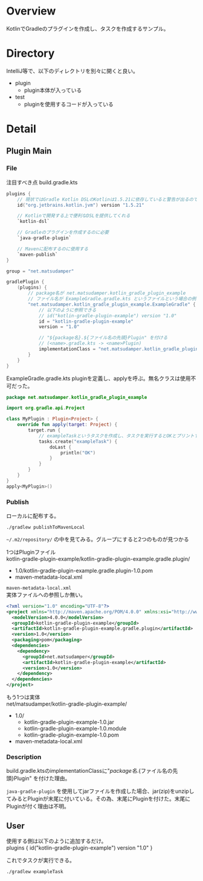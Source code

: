 # Overview
KotlinでGradleのプラグインを作成し、タスクを作成するサンプル。  

# Directory
IntelliJ等で、以下のディレクトリを別々に開くと良い。  
- plugin
  - plugin本体が入っている
- test
  - pluginを使用するコードが入っている

# Detail
## Plugin Main
### File
注目すべき点
build.gradle.kts
```kotlin
plugins {
    // 現状ではGradle Kotlin DSLのKotlinは1.5.21に依存していると警告が出るので、1.5.21にしている。
    id("org.jetbrains.kotlin.jvm") version "1.5.21"

    // Kotlinで開発する上で便利なDSLを提供してくれる
    `kotlin-dsl`

    // Gradleのプラグインを作成するのに必要
    `java-gradle-plugin`

    // Mavenに配布するのに使用する
    `maven-publish`
}

group = "net.matsudamper"

gradlePlugin {
    (plugins) {
        // package名が net.matsudamper.kotlin_gradle_plugin_example
        // ファイル名が ExampleGradle.gradle.kts というファイルという場合の例
        "net.matsudamper.kotlin_gradle_plugin_example.ExampleGradle" {
            // 以下のように参照できる
            // id("kotlin-gradle-plugin-example") version "1.0"
            id = "kotlin-gradle-plugin-example"
            version = "1.0"

            // "${package名}.${ファイル名の先頭}Plugin" を付ける
            // (<name>.gradle.kts -> <name>Plugin)
            implementationClass = "net.matsudamper.kotlin_gradle_plugin_example.ExampleGradlePlugin"
        }
    }
}
```

ExampleGradle.gradle.kts
pluginを定義し、applyを呼ぶ。無名クラスは使用不可だった。
```kotlin
package net.matsudamper.kotlin_gradle_plugin_example

import org.gradle.api.Project

class MyPlugin : Plugin<Project> {
    override fun apply(target: Project) {
        target.run {
            // exampleTaskというタスクを作成し、タスクを実行するとOKとプリントする。
            tasks.create("exampleTask") {
                doLast {
                    println("OK")
                }
            }
        }
    }
}
apply<MyPlugin>()
```

### Publish
ローカルに配布する。  
```
./gradlew publishToMavenLocal
```
`~/.m2/repository/` の中を見てみる。グループにすると2つのものが見つかる

1つはPluginファイル  
kotlin-gradle-plugin-example/kotlin-gradle-plugin-example.gradle.plugin/
  - 1.0/kotlin-gradle-plugin-example.gradle.plugin-1.0.pom
  - maven-metadata-local.xml

`maven-metadata-local.xml`  
実体ファイルへの参照しか無い。  
```xml
<?xml version="1.0" encoding="UTF-8"?>
<project xmlns="http://maven.apache.org/POM/4.0.0" xmlns:xsi="http://www.w3.org/2001/XMLSchema-instance" xsi:schemaLocation="http://maven.apache.org/POM/4.0.0 https://maven.apache.org/xsd/maven-4.0.0.xsd">
  <modelVersion>4.0.0</modelVersion>
  <groupId>kotlin-gradle-plugin-example</groupId>
  <artifactId>kotlin-gradle-plugin-example.gradle.plugin</artifactId>
  <version>1.0</version>
  <packaging>pom</packaging>
  <dependencies>
    <dependency>
      <groupId>net.matsudamper</groupId>
      <artifactId>kotlin-gradle-plugin-example</artifactId>
      <version>1.0</version>
    </dependency>
  </dependencies>
</project>
```

もう1つは実体  
net/matsudamper/kotlin-gradle-plugin-example/
  - 1.0/
    - kotlin-gradle-plugin-example-1.0.jar
    - kotlin-gradle-plugin-example-1.0.module
    - kotlin-gradle-plugin-example-1.0.pom
  - maven-metadata-local.xml

### Description
build.gradle.ktsのimplementationClassに"${package名}.${ファイル名の先頭}Plugin" を付けた理由。  

`java-gradle-plugin` を使用してjarファイルを作成した場合、jar(zip)をunzipしてみるとPluginが末尾に付いている。その為、末尾にPluginを付けた。末尾にPluginが付く理由は不明。  

## User
使用する側は以下のように追加するだけ。  
plugins {
    id("kotlin-gradle-plugin-example") version "1.0"
}

これでタスクが実行できる。  
```
./gradlew exampleTask
```